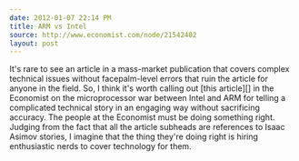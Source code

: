 ```yaml
---
date: 2012-01-07 22:14 PM
title: ARM vs Intel
source: http://www.economist.com/node/21542402
layout: post
---
```


It's rare to see an article in a mass-market publication that covers
complex technical issues without facepalm-level errors that ruin the
article for anyone in the field. So, I think it's worth calling out
[this article][] in the Economist on the microprocessor war between
Intel and ARM for telling a complicated technical story in an engaging
way without sacrificing accuracy. The people at the Economist must be
doing something right. Judging from the fact that all the article
subheads are references to Isaac Asimov stories, I imagine that the
thing they're doing right is hiring enthusiastic nerds to cover
technology for them.
